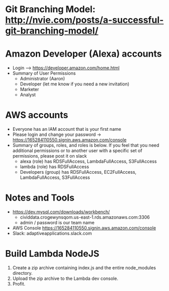 # Git Branching Model: http://nvie.com/posts/a-successful-git-branching-model/ 

# Amazon Developer (Alexa) accounts
* Login --> https://developer.amazon.com/home.html
* Summary of User Permissions
	* Administrator (Aaron)
	* Developer (let me know if you need a new invitation)
	* Marketer
	* Analyst

# AWS accounts
* Everyone has an IAM account that is your first name
* Please login and change your password -> https://165284110550.signin.aws.amazon.com/console
* Summary of groups, roles, and roles is below. If you feel that you need additional permissions or to another user with a specific set of  permissions, please post it on slack
	* alexa (role) has RDSFullAccess, LambdaFullAccess, S3FullAccess
	* lambda (role) has RDSFullAccess
	* Developers (group) has RDSFullAccess, EC2FullAccess, LambdaFullAccess, S3FullAccess

# Notes and Tools
* https://dev.mysql.com/downloads/workbench/
	* cividdata.crogewynsqom.us-east-1.rds.amazonaws.com:3306
	* admin / password is our team name
* AWS Console https://165284110550.signin.aws.amazon.com/console
* Slack: adaptiveapplications.slack.com

# Build Lambda NodeJS 
1. Create a zip archive containing index.js and the entire node_modules directory.
2. Upload the zip archive to the Lambda dev console.
3. Profit.